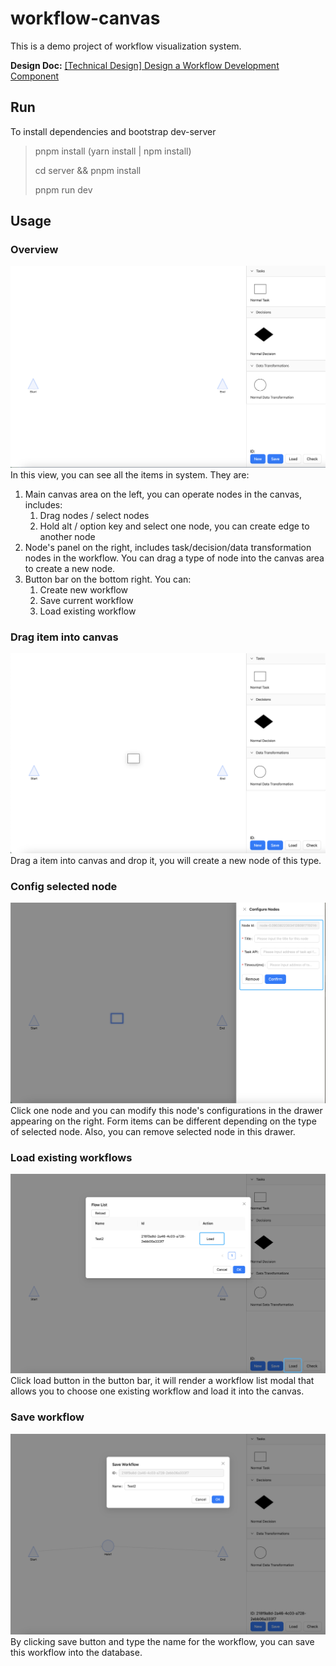 # workflow-canvas
This is a demo project of workflow visualization system.

**Design Doc:**
[[Technical Design] Design a Workflow Development Component](https://wr0iq5jkqh.feishu.cn/docx/PMMsdzCRaoHl1DxPZLzcQusinle)

## Run
To install dependencies and bootstrap dev-server

> pnpm install (yarn install | npm install)
>
> cd server && pnpm install
>
> pnpm run dev

## Usage

### Overview
![Init Interface](./doc/assets/init.jpg)
In this view, you can see all the items in system. They are:

1. Main canvas area on the left, you can operate nodes in the canvas, includes:
   1. Drag nodes / select nodes
   2. Hold alt / option key and select one node, you can create edge to another node
2. Node's panel on the right, includes task/decision/data transformation nodes in the workflow. You can drag a type of node into the canvas area to create a new node.
3. Button bar on the bottom right. You can:
   1. Create new workflow
   2. Save current workflow
   3. Load existing workflow

### Drag item into canvas
![](./doc/assets/drag-item-into-canvas.jpg)
Drag a item into canvas and drop it, you will create a new node of this type.

### Config selected node
![](./doc/assets/config-nodes.jpg)
Click one node and you can modify this node's configurations in the drawer appearing on the right. Form items can be different depending on the type of selected node.
Also, you can remove selected node in this drawer.

### Load existing workflows
![](./doc/assets/load-existing-workflows.jpg)
Click load button in the button bar, it will render a workflow list modal that allows you to choose one existing workflow and load it into the canvas.

### Save workflow
![](./doc/assets/save-workflow.jpg)
By clicking save button and type the name for the workflow, you can save this workflow into the database.
